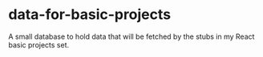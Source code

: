 # data-for-basic-projects
A small database to hold data that will be fetched by  the stubs in my React basic projects set.
